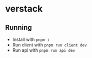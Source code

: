 # verstack

## Running

- Install with `pnpm i`
- Run client with `pnpm run client dev`
- Run api with `pnpm run api dev`
